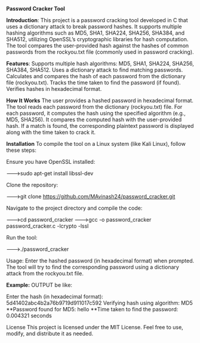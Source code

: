 **Password Cracker Tool**


**Introduction**:
This project is a password cracking tool developed in C that uses a dictionary attack to break password hashes. It supports multiple hashing algorithms such as MD5, SHA1, SHA224, SHA256, SHA384, and SHA512, utilizing OpenSSL’s cryptographic libraries for hash computation. The tool compares the user-provided hash against the hashes of common passwords from the rockyou.txt file (commonly used in password cracking).


**Features**:
Supports multiple hash algorithms: MD5, SHA1, SHA224, SHA256, SHA384, SHA512.
Uses a dictionary attack to find matching passwords.
Calculates and compares the hash of each password from the dictionary file (rockyou.txt).
Tracks the time taken to find the password (if found).
Verifies hashes in hexadecimal format.


**How It Works**
The user provides a hashed password in hexadecimal format.
The tool reads each password from the dictionary (rockyou.txt) file.
For each password, it computes the hash using the specified algorithm (e.g., MD5, SHA256).
It compares the computed hash with the user-provided hash.
If a match is found, the corresponding plaintext password is displayed along with the time taken to crack it.


**Installation**
To compile the tool on a Linux system (like Kali Linux), follow these steps:

Ensure you have OpenSSL installed:

--->sudo apt-get install libssl-dev

Clone the repository:

--->git clone https://github.com/MAvinash24/password_cracker.git

Navigate to the project directory and compile the code:

--->cd password_cracker
--->gcc -o password_cracker password_cracker.c -lcrypto -lssl

Run the tool:

--->./password_cracker


Usage:
Enter the hashed password (in hexadecimal format) when prompted.
The tool will try to find the corresponding password using a dictionary attack from the rockyou.txt file.


__Example:__
OUTPUT be like:

Enter the hash (in hexadecimal format): 5d41402abc4b2a76b9719d911017c592
Verifying hash using algorithm: MD5
**Password found for MD5: hello
**Time taken to find the password: 0.004321 seconds


License
This project is licensed under the MIT License. Feel free to use, modify, and distribute it as needed.
